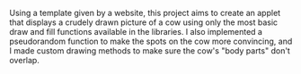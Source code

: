 Using a template given by a website, this project aims to create an applet that
displays a crudely drawn picture of a cow using only the most basic draw and fill functions
available in the libraries. I also implemented a pseudorandom function to make the spots 
on the cow more convincing, and I made custom drawing methods to make sure the cow's
"body parts" don't overlap.